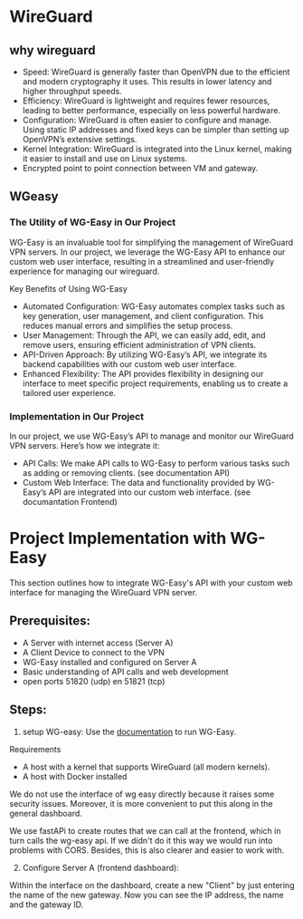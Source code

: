 # WireGuard
## why wireguard
- Speed: WireGuard is generally faster than OpenVPN due to the efficient and modern cryptography it uses. This results in lower latency and higher throughput speeds.
- Efficiency: WireGuard is lightweight and requires fewer resources, leading to better performance, especially on less powerful hardware.
- Configuration: WireGuard is often easier to configure and manage. Using static IP addresses and fixed keys can be simpler than setting up OpenVPN’s extensive settings.
- Kernel Integration: WireGuard is integrated into the Linux kernel, making it easier to install and use on Linux systems.
- Encrypted point to point connection between VM and gateway.  
## WGeasy 
### The Utility of WG-Easy in Our Project
WG-Easy is an invaluable tool for simplifying the management of WireGuard VPN servers.  In our project, we leverage the WG-Easy API to enhance our custom web user interface, resulting in a streamlined and user-friendly experience for managing our wireguard.

Key Benefits of Using WG-Easy
- Automated Configuration: WG-Easy automates complex tasks such as key generation, user management, and client configuration. This reduces manual errors and simplifies the setup process.
- User Management: Through the API, we can easily add, edit, and remove users, ensuring efficient administration of VPN clients.
- API-Driven Approach: By utilizing WG-Easy’s API, we integrate its backend capabilities with our custom web user interface. 
- Enhanced Flexibility: The API provides flexibility in designing our interface to meet specific project requirements, enabling us to create a tailored user experience.

### Implementation in Our Project
In our project, we use WG-Easy’s API to manage and monitor our WireGuard VPN servers. Here’s how we integrate it:

- API Calls: We make API calls to WG-Easy to perform various tasks such as adding or removing clients. (see documentation API)
- Custom Web Interface: The data and functionality provided by WG-Easy’s API are integrated into our custom web interface. (see documantation Frontend)

# Project Implementation with WG-Easy
This section outlines how to integrate WG-Easy's API with your custom web interface for managing the WireGuard VPN server.

## Prerequisites:

- A Server with internet access (Server A) 
- A Client Device to connect to the VPN 
- WG-Easy installed and configured on Server A
- Basic understanding of API calls and web development
- open ports 51820 (udp) en 51821 (tcp)

## Steps:
1. setup WG-easy:
Use the [documentation](https://github.com/wg-easy/wg-easy/blob/master/README.md) to run WG-Easy. 

Requirements
- A host with a kernel that supports WireGuard (all modern kernels).
- A host with Docker installed

We do not use the interface of wg easy directly because it raises some security issues. Moreover, it is more convenient to put this along in the general dashboard. 

We use fastAPi to create routes that we can call at the frontend, which in turn calls the wg-easy api. If we didn't do it this way we would run into problems with CORS. Besides, this is also clearer and easier to work with. 

2. Configure Server A (frontend dashboard):

Within the interface on the dashboard, create a new "Client" by just entering the name of the new gateway. Now you can see the IP address, the name and the gateway ID. 
